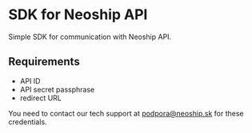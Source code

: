 # SDK for Neoship API

Simple SDK for communication with Neoship API.

## Requirements

  * API ID
  * API secret passphrase
  * redirect URL

You need to contact our tech support at podpora@neoship.sk for these credentials.
